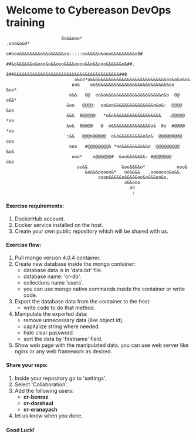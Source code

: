 # Welcome to Cybereason DevOps training

                         8o&&ooo*                                      .ooo&o&8*                         
                          o#ooo&&&&&&&&o&&o&&&&&oo:::::oo&&&&o&ooo&&&&&&&&&o8#                          
                            ##&o&&&&&&o&ooo&o&&ooo&&&&oooo&&o&&ooo&&&&&&o&##.                            
                             8##&&&&&&&&&&&&&&&&&&&&&&&&&&&&&&&&&&&&&&&&##8                             
                              o&oo*o&&o&&&&&&&&&&&&&&&&&&&&&&&&&&oo&o&o&o&                              
                             oo&    oo&&&&&&&&&&&&&&&&&&&&&&&&&&&&oo    &oo*                             
                            o&&   8@  oo&o&&&&&&&&&&&&&&&&&&&&&o&o  8@   o&&*                            
                           &oo   @@@@:  oo&oo&&&&&&&&&&&&&&&o&o&:  @@@@   &oo                           
                           &&&  8@@@@@   *o&o&&&&&&&&&&&&&&&&&&   .@@@@@  *oo                           
                           &o&  8@@@@   @  o&&&&&&&&&&&&&&&o&  8o  #@@@@  *oo                           
                           :&&   @@@o@@@@@  o&o&&&&&&&&&o&o&  @@@@@8@@@   ooo                           
                            ooo   #@@@@@@@@& *oo&&&&&&&&&&o  @@@@@@@@@   &o&                            
                             ooo*    o@@@@@@#  &oo&&&&&&&: #@@@@@@@     o&o                             
                               oo&&             &oo&&&&o*            ooo&                               
                                  &o&&&ooooo&*   oo&&&&   .ooooooo&o&&.                                  
                                       oooo&&&&&o&&&&&oo&o&&&oo&o.                                       
                                                 o&&ooo                                                 
                                                   oo                                                   
                                                    :                                                    

#### Exercise requirements:

1. DockerHub account.
2. Docker service installed on the host.
3. Create your own public repository which will be shared with us.
#### Exercise flow:
1. Pull mongo version 4.0.4 container.
2. Create new database inside the mongo container:
    - database data is in 'data.txt' file. 
    - database name: 'cr-db'.
    - collections name 'users'.
    - you can use mongo native commands inside the container or write code. 
3. Export the database data from the container to the host:
    - write code to do that method.
4. Manipulate the exported data:
    - remove unnecessary data (like object id).
    - capitalize string where needed.
    - hide clear password.
    - sort the data by 'firstname' field.
5. Show web page with the manipulated data,
you can use web server like nginx or any web framework as desired. 

#### Share your repo:
1. Inside your repository go to 'settings'.
2. Select 'Collaboration'.
3. Add the following users:
    - **cr-benraz**
    - **cr-dorshaul**
    - **cr-eranayash**
4. let us know when you done.

###
**Good Luck!**
